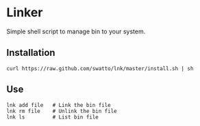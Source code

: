 # Linker

Simple shell script to manage bin to your system.

## Installation

```shell
curl https://raw.github.com/swatto/lnk/master/install.sh | sh
```

## Use

```
lnk add file   # Link the bin file
lnk rm file    # Unlink the bin file
lnk ls         # List bin file
```